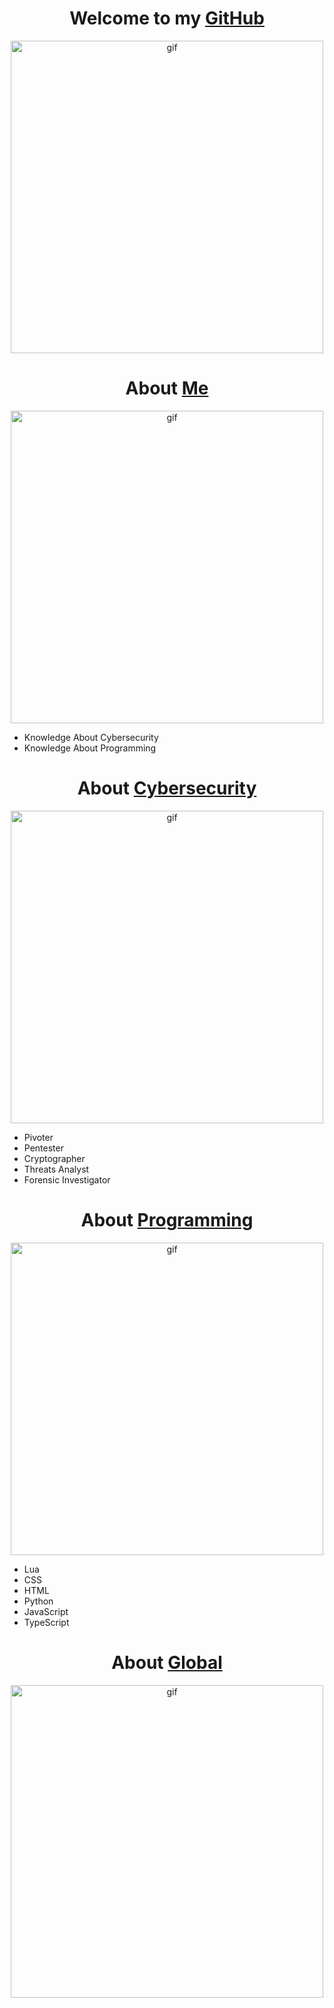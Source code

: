 <h1 align="center">Welcome to my <a href="https://github.com/gimnasio/">GitHub</a></h1>
<p align="center">
  <img align="center" alt="gif" width="500" src="https://i.pinimg.com/originals/a0/37/54/a037544cbb5c58875ace76db08d83ec2.gif">
</p>

<h1 align="center">About <a href="https://github.com/gimnasio/">Me</a></h1>
<p align="center">
  <img align="center" alt="gif" width="500" src="https://i.pinimg.com/originals/a0/37/54/a037544cbb5c58875ace76db08d83ec2.gif">
</p>

- Knowledge About Cybersecurity
- Knowledge About Programming

<h1 align="center">About <a href="https://www.kali.org/">Cybersecurity</a></h1>
<p align="center">
  <img align="center" alt="gif" width="500" src="https://i.pinimg.com/originals/a0/37/54/a037544cbb5c58875ace76db08d83ec2.gif">
</p>

- Pivoter
- Pentester
- Cryptographer
- Threats Analyst
- Forensic Investigator

<h1 align="center">About <a href="https://code.visualstudio.com/">Programming</a></h1>
<p align="center">
  <img align="center" alt="gif" width="500" src="https://i.pinimg.com/originals/a0/37/54/a037544cbb5c58875ace76db08d83ec2.gif">
</p>

- Lua
- CSS
- HTML
- Python
- JavaScript
- TypeScript

<h1 align="center">About <a href="https://github.com/gimnasio/">Global</a></h1>
<p align="center">
  <img align="center" alt="gif" width="500" src="https://i.pinimg.com/originals/a0/37/54/a037544cbb5c58875ace76db08d83ec2.gif">
</p>

